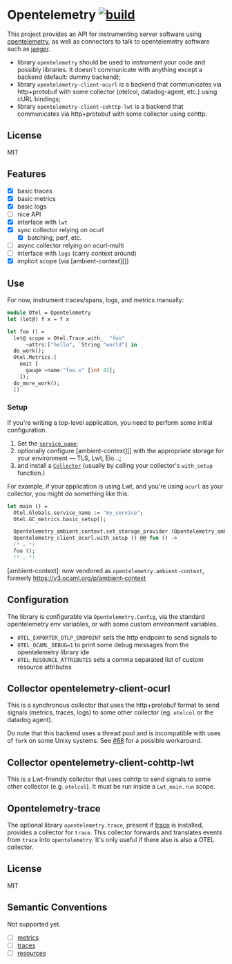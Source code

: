 
# Opentelemetry [![build](https://github.com/imandra-ai/ocaml-opentelemetry/actions/workflows/main.yml/badge.svg)](https://github.com/imandra-ai/ocaml-opentelemetry/actions/workflows/main.yml)

This project provides an API for instrumenting server software
using [opentelemetry](https://opentelemetry.io/docs), as well as
connectors to talk to opentelemetry software such as [jaeger](https://www.jaegertracing.io/).

- library `opentelemetry` should be used to instrument your code
  and possibly libraries. It doesn't communicate with anything except
  a backend (default: dummy backend);
- library `opentelemetry-client-ocurl` is a backend that communicates
  via http+protobuf with some collector (otelcol, datadog-agent, etc.) using cURL bindings;
- library `opentelemetry-client-cohttp-lwt` is a backend that communicates
  via http+protobuf with some collector using cohttp.

## License

MIT

## Features

- [x] basic traces
- [x] basic metrics
- [x] basic logs
- [ ] nice API
- [x] interface with `lwt`
- [x] sync collector relying on ocurl
  * [x] batching, perf, etc.
- [ ] async collector relying on ocurl-multi
- [ ] interface with `logs` (carry context around)
- [x] implicit scope (via [ambient-context][])

## Use

For now, instrument traces/spans, logs, and metrics manually:

```ocaml
module Otel = Opentelemetry
let (let@) f x = f x

let foo () =
  let@ scope = Otel.Trace.with_  "foo"
      ~attrs:["hello", `String "world"] in
  do_work();
  Otel.Metrics.(
    emit [
      gauge ~name:"foo.x" [int 42];
    ]);
  do_more_work();
  ()
```

### Setup

If you're writing a top-level application, you need to perform some initial configuration.

1. Set the [`service_name`][];
2. optionally configure [ambient-context][] with the appropriate storage for your environment — TLS, Lwt, Eio…;
3. and install a [`Collector`][] (usually by calling your collector's `with_setup` function.)

For example, if your application is using Lwt, and you're using `ocurl` as your collector, you might do something like this:

```ocaml
let main () =
  Otel.Globals.service_name := "my_service";
  Otel.GC_metrics.basic_setup();

  Opentelemetry_ambient_context.set_storage_provider (Opentelemetry_ambient_context_lwt.storage ());
  Opentelemetry_client_ocurl.with_setup () @@ fun () ->
  (* … *)
  foo ();
  (* … *)
```

  [`service_name`]: <https://v3.ocaml.org/p/opentelemetry/0.5/doc/Opentelemetry/Globals/index.html#val-service_name>
  [`Collector`]: <https://v3.ocaml.org/p/opentelemetry/0.5/doc/Opentelemetry/Collector/index.html>
  [ambient-context]: now vendored as `opentelemetry.ambient-context`, formerly <https://v3.ocaml.org/p/ambient-context>

## Configuration

The library is configurable via `Opentelemetry.Config`, via the standard
opentelemetry env variables, or with some custom environment variables.

- `OTEL_EXPORTER_OTLP_ENDPOINT` sets the http endpoint to send signals to
- `OTEL_OCAML_DEBUG=1` to print some debug messages from the opentelemetry library ide
- `OTEL_RESOURCE_ATTRIBUTES` sets a comma separated list of custom resource attributes

## Collector opentelemetry-client-ocurl

This is a synchronous collector that uses the http+protobuf format
to send signals (metrics, traces, logs) to some other collector (eg. `otelcol`
or the datadog agent).

Do note that this backend uses a thread pool and is incompatible
with uses of `fork` on some Unixy systems.
See [#68](https://github.com/imandra-ai/ocaml-opentelemetry/issues/68) for a possible workaround.

## Collector opentelemetry-client-cohttp-lwt

This is a Lwt-friendly collector that uses cohttp to send
signals to some other collector (e.g. `otelcol`). It must be run
inside a `Lwt_main.run` scope.

## Opentelemetry-trace

The optional library `opentelemetry.trace`, present if [trace](https://github.com/c-cube/trace) is
installed, provides a collector for `trace`. This collector forwards and translates
events from `trace` into `opentelemetry`. It's only useful if there also is also a OTEL collector.

## License

MIT

## Semantic Conventions

Not supported yet.

- [ ] [metrics](https://opentelemetry.io/docs/reference/specification/metrics/semantic_conventions/)
- [ ] [traces](https://opentelemetry.io/docs/reference/specification/trace/semantic_conventions/)
- [ ] [resources](https://opentelemetry.io/docs/reference/specification/resource/semantic_conventions/)
